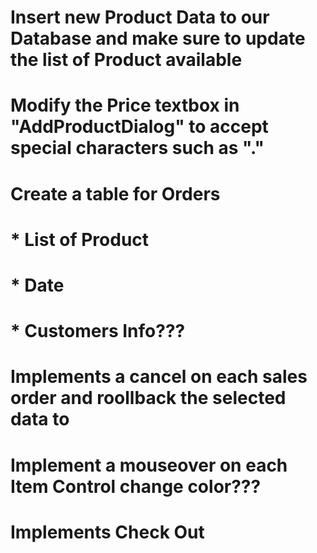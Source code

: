 ﻿







# Insert new Product Data to our Database and make sure to update the list of Product available  
# Modify the Price textbox in "AddProductDialog" to accept special characters such as "."

# Create a table for Orders
#	* List of Product
#	* Date 
#   * Customers Info???


# Implements a cancel on each sales order and roollback the selected data to 


# Implement a mouseover on each Item Control change color???

# Implements Check Out 

